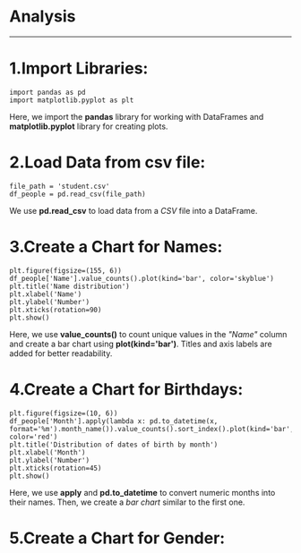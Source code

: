 # Analysis
----

# 1.Import Libraries:
```
import pandas as pd
import matplotlib.pyplot as plt
```
Here, we import the **pandas** library for working with DataFrames
and **matplotlib.pyplot** library for creating plots.
# 2.Load Data from csv file:
```
file_path = 'student.csv'
df_people = pd.read_csv(file_path)
```
We use **pd.read_csv** to load data from a *CSV* file into a DataFrame.
# 3.Create a Chart for Names:
```
plt.figure(figsize=(155, 6))
df_people['Name'].value_counts().plot(kind='bar', color='skyblue')
plt.title('Name distribution')
plt.xlabel('Name')
plt.ylabel('Number')
plt.xticks(rotation=90)
plt.show()
```
Here, we use **value_counts()** to count unique values in the *"Name"* column and create a bar chart using **plot(kind='bar')**. Titles and axis labels are added for better readability.
# 4.Create a Chart for Birthdays:
```
plt.figure(figsize=(10, 6))
df_people['Month'].apply(lambda x: pd.to_datetime(x, format='%m').month_name()).value_counts().sort_index().plot(kind='bar', color='red')
plt.title('Distribution of dates of birth by month')
plt.xlabel('Month')
plt.ylabel('Number')
plt.xticks(rotation=45)
plt.show()
```
Here, we use **apply** and **pd.to_datetime** to convert numeric months into their names. Then, we create a *bar chart* similar to the first one.
# 5.Create a Chart for Gender:
```

```